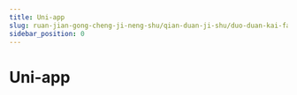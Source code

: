 ```yaml
---
title: Uni-app
slug: ruan-jian-gong-cheng-ji-neng-shu/qian-duan-ji-shu/duo-duan-kai-fa/uniapp/uniapp
sidebar_position: 0
---
```


# Uni-app

